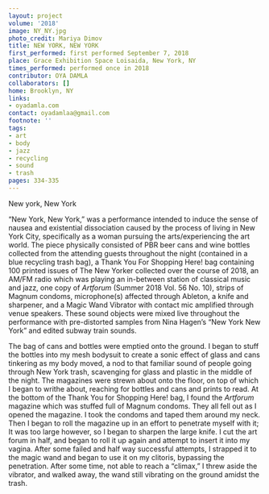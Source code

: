 ```yaml
---
layout: project
volume: '2018'
image: NY_NY.jpg
photo_credit: Mariya Dimov
title: NEW YORK, NEW YORK
first_performed: first performed September 7, 2018
place: Grace Exhibition Space Loisaida, New York, NY
times_performed: performed once in 2018
contributor: OYA DAMLA
collaborators: []
home: Brooklyn, NY
links:
- oyadamla.com
contact: oyadamlaa@gmail.com
footnote: ''
tags:
- art
- body
- jazz
- recycling
- sound
- trash
pages: 334-335
---
```




New york, New York

“New York, New York,” was a performance intended to induce the sense of nausea and existential dissociation caused by the process of living in New York City, specifically as a woman pursuing the arts/experiencing the art world. The piece physically consisted of PBR beer cans and wine bottles collected from the attending guests throughout the night (contained in a blue recycling trash bag), a Thank You For Shopping Here! bag containing 100 printed issues of The New Yorker collected over the course of 2018, an AM/FM radio which was playing an in-between station of classical music and jazz, one copy of _Artforum_ (Summer 2018 Vol. 56 No. 10), strips of Magnum condoms, microphone(s) affected through Ableton, a knife and sharpener, and a Magic Wand Vibrator with contact mic amplified through venue speakers. These sound objects were mixed live throughout the performance with pre-distorted samples from Nina Hagen’s “New York New York” and edited subway train sounds.

The bag of cans and bottles were emptied onto the ground. I began to stuff the bottles into my mesh bodysuit to create a sonic effect of glass and cans tinkering as my body moved, a nod to that familiar sound of people going through New York trash, scavenging for glass and plastic in the middle of the night. The magazines were strewn about onto the floor, on top of which I began to writhe about, reaching for bottles and cans and prints to read. At the bottom of the Thank You for Shopping Here! bag, I found the _Artforum_ magazine which was stuffed full of Magnum condoms. They all fell out as I opened the magazine. I took the condoms and taped them around my neck. Then I began to roll the magazine up in an effort to penetrate myself with it; It was too large however, so I began to sharpen the large knife. I cut the art forum in half, and began to roll it up again and attempt to insert it into my vagina. After some failed and half way successful attempts, I strapped it to the magic wand and began to use it on my clitoris, bypassing the penetration. After some time, not able to reach a “climax,” I threw aside the vibrator, and walked away, the wand still vibrating on the ground amidst the trash.
